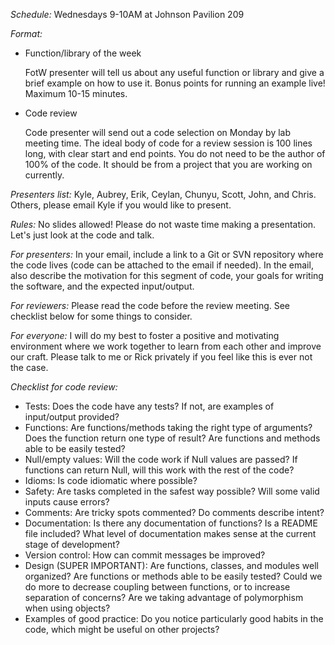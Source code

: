 *Schedule:* Wednesdays 9-10AM at Johnson Pavilion 209

*Format:*

* Function/library of the week

  FotW presenter will tell us about any useful function or library and give a brief example on how to use it. Bonus points for running an example live! Maximum 10-15 minutes.

* Code review

  Code presenter will send out a code selection on Monday by lab
  meeting time. The ideal body of code for a review session is 100
  lines long, with clear start and end points. You do not need to be
  the author of 100% of the code. It should be from a project that you
  are working on currently.

*Presenters list:* Kyle, Aubrey, Erik, Ceylan, Chunyu, Scott, John, and Chris. Others, please email Kyle if you would like to present.

*Rules:* No slides allowed! Please do not waste time making a presentation. Let's just look at the code and talk.

*For presenters:* In your email, include a link to a Git or SVN repository where the code lives (code can be attached to the email if needed). In the email, also describe the motivation for this segment of code, your goals for writing the software, and the expected input/output.

*For reviewers:* Please read the code before the review meeting. See checklist below for some things to consider.

*For everyone:* I will do my best to foster a positive and motivating environment where we work together to learn from each other and improve our craft. Please talk to me or Rick privately if you feel like this is ever not the case.

*Checklist for code review:*

* Tests: Does the code have any tests? If not, are examples of input/output provided?
* Functions: Are functions/methods taking the right type of arguments? Does the function return one type of result? Are functions and methods able to be easily tested?
* Null/empty values: Will the code work if Null values are passed? If functions can return Null, will this work with the rest of the code?
* Idioms: Is code idiomatic where possible?
* Safety: Are tasks completed in the safest way possible? Will some valid inputs cause errors?
* Comments: Are tricky spots commented? Do comments describe intent?
* Documentation: Is there any documentation of functions? Is a README file included? What level of documentation makes sense at the current stage of development?
* Version control: How can commit messages be improved?
* Design (SUPER IMPORTANT): Are functions, classes, and modules well organized? Are functions or methods able to be easily tested? Could we do more to decrease coupling between functions, or to increase separation of concerns? Are we taking advantage of polymorphism when using objects?
* Examples of good practice: Do you notice particularly good habits in the code, which might be useful on other projects?

